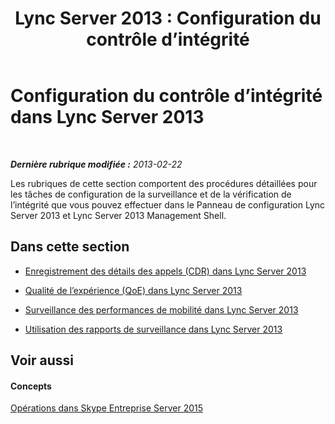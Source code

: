 ﻿---
title: 'Lync Server 2013 : Configuration du contrôle d’intégrité'
TOCTitle: Configuration du contrôle d’intégrité
ms:assetid: 0b9b44c4-06ad-4b89-b87d-62448f936ab8
ms:mtpsurl: https://technet.microsoft.com/fr-fr/library/Gg520950(v=OCS.15)
ms:contentKeyID: 49296215
ms.date: 05/20/2016
mtps_version: v=OCS.15
ms.translationtype: HT
---

# Configuration du contrôle d’intégrité dans Lync Server 2013

 

_**Dernière rubrique modifiée :** 2013-02-22_

Les rubriques de cette section comportent des procédures détaillées pour les tâches de configuration de la surveillance et de la vérification de l’intégrité que vous pouvez effectuer dans le Panneau de configuration Lync Server 2013 et Lync Server 2013 Management Shell.

## Dans cette section

  - [Enregistrement des détails des appels (CDR) dans Lync Server 2013](lync-server-2013-call-detail-recording-cdr.md)

  - [Qualité de l’expérience (QoE) dans Lync Server 2013](lync-server-2013-quality-of-experience-qoe.md)

  - [Surveillance des performances de mobilité dans Lync Server 2013](lync-server-2013-monitoring-mobility-for-performance.md)

  - [Utilisation des rapports de surveillance dans Lync Server 2013](lync-server-2013-using-monitoring-reports.md)

## Voir aussi

#### Concepts

[Opérations dans Skype Entreprise Server 2015](lync-server-2013-operations.md)


